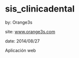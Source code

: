 sis_clinicadental
=================

by: Orange3s

site: www.orange3s.com

date: 2014/08/27

Aplicación web 


